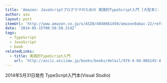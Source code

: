 ```yaml
---
title: 'Amazon: JavaScriptプログラマのための 実践的TypeScript入門 [大型本]: 川俣晶, 井上章'
author: azu
layout: post
itemUrl: 'http://www.amazon.co.jp/o/ASIN/4048661450/amazon0abac-22/ref=nosim'
date: '2014-05-15T00:58:50.314Z'
tags:
  - TypeScript
  - JavaScript
  - book
relatedLinks:
  - title: 実践的TypeScript入門
    url: 'http://ascii.asciimw.jp/books/books/detail/978-4-04-866145-4.shtml'
---
```

2014年5月31日発売
TypeScript入門本(Visual Studio)
